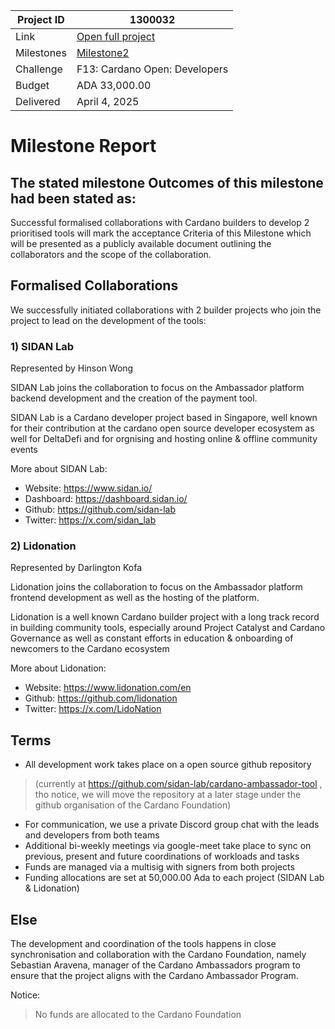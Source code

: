 |Project ID|1300032|
|-----------|-------------|
|Link|[Open full project](https://projectcatalyst.io/funds/10/f13-cardano-open-developers/cardano-ambassador-tools)|
|Milestones|[Milestone2](https://milestones.projectcatalyst.io/projects/1300032/milestones/2)
|Challenge|F13: Cardano Open: Developers|
|Budget|ADA 33,000.00|
|Delivered| April 4, 2025|

# Milestone Report

The stated milestone Outcomes of this milestone had been stated as:
- 	
Successful formalised collaborations with Cardano builders to develop 2 prioritised tools will mark the acceptance Criteria of this Milestone which will be presented as a publicly available document outlining the collaborators and the scope of the collaboration.

## Formalised Collaborations

We successfully initiated collaborations with 2 builder projects who join the project to lead on the development of the tools:

### 1) SIDAN Lab
Represented by Hinson Wong

SIDAN Lab joins the collaboration to focus on the Ambassador platform backend development and the creation of the payment tool.

SIDAN Lab is a Cardano developer project based in Singapore, well known for their contribution at the cardano open source developer ecosystem as well for DeltaDefi and for orgnising and hosting online & offline community events

More about SIDAN Lab:
- Website: https://www.sidan.io/ 
- Dashboard: https://dashboard.sidan.io/ 
- Github: https://github.com/sidan-lab 
- Twitter: https://x.com/sidan_lab 


### 2) Lidonation
Represented by Darlington Kofa

Lidonation joins the collaboration to focus on the Ambassador platform frontend development as well as the hosting of the platform.

Lidonation is a well known Cardano builder project with a long track record in building community tools, especially around Project Catalyst and Cardano Governance as well as constant efforts in education & onboarding of newcomers to the Cardano ecosystem

More about Lidonation:
- Website: https://www.lidonation.com/en 
- Github: https://github.com/lidonation 
- Twitter: https://x.com/LidoNation

## Terms
- All development work takes place on a open source github repository
> (currently at https://github.com/sidan-lab/cardano-ambassador-tool , tho notice, we will move the repository at a later stage under the github organisation of the Cardano Foundation)
- For communication, we use a private Discord group chat with the leads and developers from both teams
- Additional bi-weekly meetings via google-meet take place to sync on previous, present and future coordinations of workloads and tasks
- Funds are managed via a multisig with signers from both projects
- Funding allocations are set at 50,000.00 Ada to each project (SIDAN Lab & Lidonation)

## Else
The development and coordination of the tools happens in close synchronisation and collaboration with the Cardano Foundation, namely Sebastian Aravena, manager of the Cardano Ambassadors program to ensure that the project aligns with the Cardano Ambassador Program.

Notice:
> No funds are allocated to the Cardano Foundation
